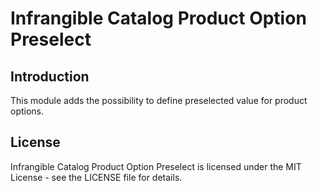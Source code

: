# Infrangible Catalog Product Option Preselect

## Introduction

This module adds the possibility to define preselected value for product options.

## License

Infrangible Catalog Product Option Preselect is licensed under the MIT License - see the LICENSE file for details.
